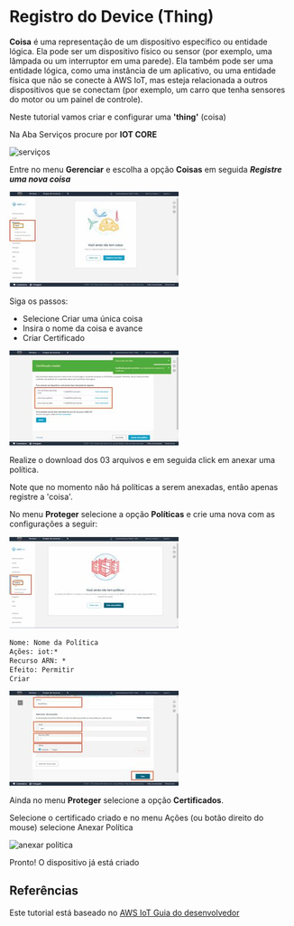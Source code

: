 # Registro do Device (Thing)

**Coisa** é uma representação de um dispositivo específico ou entidade lógica. Ela pode ser um dispositivo físico ou sensor (por exemplo, uma lâmpada ou um interruptor em uma parede). Ela também pode ser uma entidade lógica, como uma instância de um aplicativo, ou uma entidade física que não se conecte à AWS IoT, mas esteja relacionada a outros dispositivos que se conectam (por exemplo, um carro que tenha sensores do motor ou um painel de controle).

Neste tutorial vamos criar e configurar uma **'thing'** (coisa)

Na Aba Serviços procure por **IOT CORE**

![serviços](https://github.com/FelipeNasci/AWSTutorials/blob/master/Registro%20do%20Device%20(Thing)/img/servicos.jpg?raw=true)

Entre no menu **Gerenciar** e escolha a opção **Coisas** em seguida _**Registre uma nova coisa**_

![iotCore](https://github.com/FelipeNasci/AWSTutorials/blob/master/Registro%20do%20Device%20(Thing)/img/iotCore.jpg?raw=true)

Siga os passos:

* Selecione Criar uma única coisa
* Insira o nome da coisa e avance
* Criar Certificado


![certificadoDownload](https://github.com/FelipeNasci/AWSTutorials/blob/master/Registro%20do%20Device%20(Thing)/img/certificados.jpg?raw=true)

Realize o download dos 03 arquivos e em seguida click em anexar uma política.

Note que no momento não há políticas a serem anexadas, então apenas registre a 'coisa'.

No menu **Proteger** selecione a opção **Políticas** e crie uma nova com as configurações a seguir:

![menuProteger](https://github.com/FelipeNasci/AWSTutorials/blob/master/Registro%20do%20Device%20(Thing)/img/proteger.jpg?raw=true)

```
Nome: Nome da Política
Ações: iot:*
Recurso ARN: *
Efeito: Permitir
Criar
```

![politicas](https://github.com/FelipeNasci/AWSTutorials/blob/master/Registro%20do%20Device%20(Thing)/img/criarPolitica.jpg?raw=true)

Ainda no menu **Proteger** selecione a opção **Certificados**.

Selecione o certificado criado e no menu Ações (ou botão direito do mouse) selecione Anexar Política

![anexar politica](https://github.com/FelipeNasci/AWSTutorials/blob/master/Registro%20do%20Device%20(Thing)/img/anexarPolitica.jpg?raw=true)

Pronto! O dispositivo já está criado

## Referências

Este tutorial está baseado no [AWS IoT Guia do desenvolvedor](https://docs.aws.amazon.com/pt_br/iot/latest/developerguide/register-device.html)